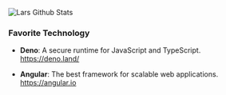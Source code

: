 ![Lars Github Stats](https://github-readme-stats.vercel.app/api?username=larspeterson&count_private=true&show_icons=true&theme=radical)

### Favorite Technology

- **Deno**:
A secure runtime for JavaScript and TypeScript.
https://deno.land/

- **Angular**:
The best framework for scalable web applications. 
https://angular.io
